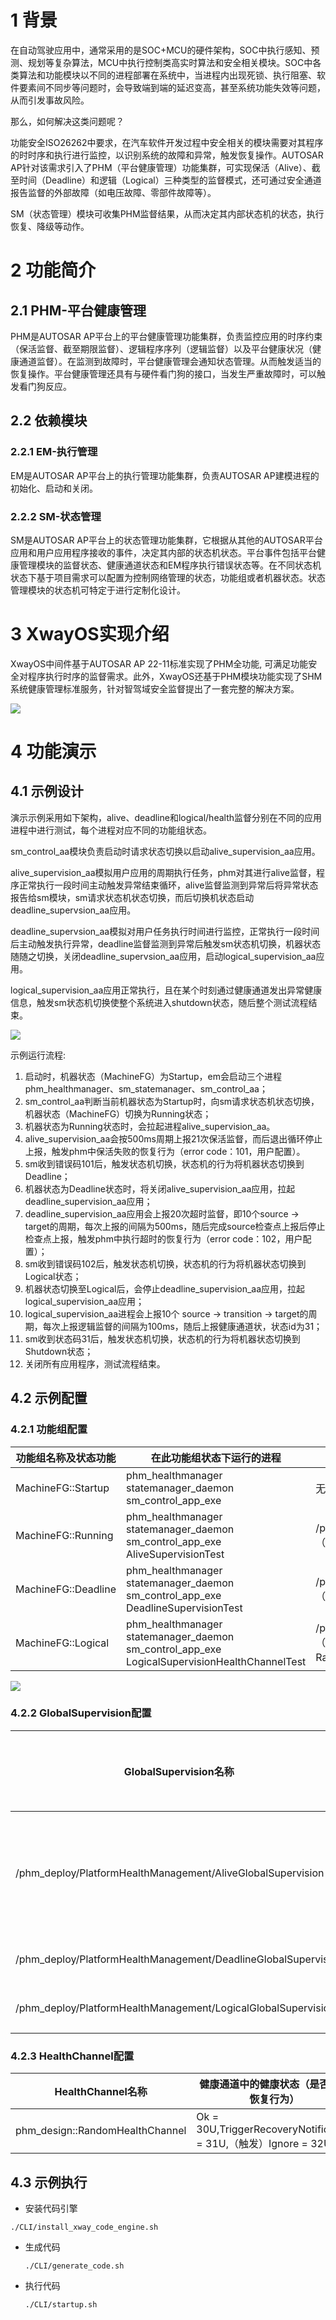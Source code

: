 # 1 背景

在自动驾驶应用中，通常采用的是SOC+MCU的硬件架构，SOC中执行感知、预测、规划等复杂算法，MCU中执行控制类高实时算法和安全相关模块。SOC中各类算法和功能模块以不同的进程部署在系统中，当进程内出现死锁、执行阻塞、软件要素间不同步等问题时，会导致端到端的延迟变高，甚至系统功能失效等问题，从而引发事故风险。

那么，如何解决这类问题呢？

功能安全ISO26262中要求，在汽车软件开发过程中安全相关的模块需要对其程序的时时序和执行进行监控，以识别系统的故障和异常，触发恢复操作。AUTOSAR AP针对该需求引入了PHM（平台健康管理）功能集群，可实现保活（Alive）、截至时间（Deadline）和逻辑（Logical）三种类型的监督模式，还可通过安全通道报告监督的外部故障（如电压故障、零部件故障等）。

SM（状态管理）模块可收集PHM监督结果，从而决定其内部状态机的状态，执行恢复、降级等动作。

# 2 功能简介

## 2.1 PHM-平台健康管理

PHM是AUTOSAR AP平台上的平台健康管理功能集群，负责监控应用的时序约束（保活监督、截至期限监督）、逻辑程序序列（逻辑监督）以及平台健康状况（健康通道监督）。在监测到故障时，平台健康管理会通知状态管理。从而触发适当的恢复操作。平台健康管理还具有与硬件看门狗的接口，当发生严重故障时，可以触发看门狗反应。

## 2.2 依赖模块

### 2.2.1 EM-执行管理

EM是AUTOSAR AP平台上的执行管理功能集群，负责AUTOSAR AP建模进程的初始化、启动和关闭。

### 2.2.2 SM-状态管理

SM是AUTOSAR AP平台上的状态管理功能集群，它根据从其他的AUTOSAR平台应用和用户应用程序接收的事件，决定其内部的状态机状态。平台事件包括平台健康管理模块的监督状态、健康通道状态和EM程序执行错误状态等。在不同状态机状态下基于项目需求可以配置为控制网络管理的状态，功能组或者机器状态。状态管理模块的状态机可特定于进行定制化设计。

# 3 XwayOS实现介绍

XwayOS中间件基于AUTOSAR AP 22-11标准实现了PHM全功能, 可满足功能安全对程序执行时序的监督需求。此外，XwayOS还基于PHM模块功能实现了SHM系统健康管理标准服务，针对智驾域安全监督提出了一套完整的解决方案。

![](assets/20240422_140817_image.png)

# 4 功能演示

## 4.1 示例设计

演示示例采用如下架构，alive、deadline和logical/health监督分别在不同的应用进程中进行测试，每个进程对应不同的功能组状态。

sm_control_aa模块负责启动时请求状态切换以启动alive_supervision_aa应用。

alive_supervision_aa模拟用户应用的周期执行任务，phm对其进行alive监督，程序正常执行一段时间主动触发异常结束循环，alive监督监测到异常后将异常状态报告给sm模块，sm请求状态机状态切换，而后切换机状态启动deadline_supervsion_aa应用。

deadline_supervsion_aa模拟对用户任务执行时间进行监控，正常执行一段时间后主动触发执行异常，deadline监督监测到异常后触发sm状态机切换，机器状态随随之切换，关闭deadline_supervsion_aa应用，启动logical_supervision_aa应用。

logical_supervision_aa应用正常执行，且在某个时刻通过健康通道发出异常健康信息，触发sm状态机切换使整个系统进入shutdown状态，随后整个测试流程结束。

![](assets/20240422_141204_image.png)

示例运行流程:

1. 启动时，机器状态（MachineFG）为Startup，em会启动三个进程phm_healthmanager、sm_statemanager、sm_control_aa；
2. sm_control_aa判断当前机器状态为Startup时，向sm请求状态机状态切换，机器状态（MachineFG）切换为Running状态；
3. 机器状态为Running状态时，会拉起进程alive_supervision_aa。
4. alive_supervision_aa会按500ms周期上报21次保活监督，而后退出循环停止上报，触发phm中保活失败的恢复行为（error code：101，用户配置）。
5. sm收到错误码101后，触发状态机切换，状态机的行为将机器状态切换到Deadline；
6. 机器状态为Deadline状态时，将关闭alive_supervision_aa应用，拉起deadline_supervision_aa应用；
7. deadline_supervision_aa应用会上报20次超时监督，即10个source → target的周期，每次上报的间隔为500ms，随后完成source检查点上报后停止检查点上报，触发phm中执行超时的恢复行为（error code：102，用户配置）；
8. sm收到错误码102后，触发状态机切换，状态机的行为将机器状态切换到Logical状态；
9. 机器状态切换至Logical后，会停止deadline_supervision_aa应用，拉起logical_supervision_aa应用；
10. logical_supervision_aa进程会上报10个 source → transition → target的周期，每次上报逻辑监督的间隔为100ms，随后上报健康通道状，状态id为31；
11. sm收到状态码31后，触发状态机切换，状态机的行为将机器状态切换到Shutdown状态；
12. 关闭所有应用程序，测试流程结束。

## 4.2 示例配置

### 4.2.1 功能组配置

| 功能组名称及状态功能 | 在此功能组状态下运行的进程                                                                                  | 在此功能组状态下运行的全局监督/健康通道，及其所属的进程col                                                                                                           |
| -------------------- | ----------------------------------------------------------------------------------------------------------- | -------------------------------------------------------------------------------------------------------------------------------------------------------------------- |
| MachineFG::Startup   | phm_healthmanager<br />statemanager_daemon<br />sm_control_app_exe                                          | 无                                                                                                                                                                   |
| MachineFG::Running   | phm_healthmanager<br />statemanager_daemon<br />sm_control_app_exe<br />AliveSupervisionTest                | /phm_deploy/PlatformHealthManagement/AliveGlobalSupervision（AliveSupervisionTest）                                                                                  |
| MachineFG::Deadline  | phm_healthmanager<br />statemanager_daemon<br />sm_control_app_exe<br />DeadlineSupervisionTest             | /phm_deploy/PlatformHealthManagement/DeadlineGlobalSupervision（DeadlineSupervisionTest）                                                                            |
| MachineFG::Logical   | phm_healthmanager<br />statemanager_daemon<br />sm_control_app_exe<br />LogicalSupervisionHealthChannelTest | /phm_deploy/PlatformHealthManagement/LogicalGlobalSupervision（LogicalSupervisionHealthChannelTest）<br />RandomHealthChannel（LogicalSupervisionHealthChannelTest） |

![](assets/20240422_134414_image.png)

### 4.2.2 GlobalSupervision配置

| GlobalSupervision名称                                          | 包含的监督             | 监督配置信息                                                                                                                                                                                             | 触发错误码 | 运行的功能组状态    |
| -------------------------------------------------------------- | ---------------------- | -------------------------------------------------------------------------------------------------------------------------------------------------------------------------------------------------------- | ---------- | ------------------- |
| /phm_deploy/PlatformHealthManagement/AliveGlobalSupervision    | alive<br />supervision | alive supervision：<br />alive_reference_cycle 1000，<br />failed_reference_cycles_tolerance： 0，<br />expected_alive_indications：2，<br />min_margin：1，<br />max_margin：1，<br />checkpoint_ref：0 | 101        | MachineFG::Running  |
| /phm_deploy/PlatformHealthManagement/DeadlineGlobalSupervision | deadline supervision   | deadline supervision：min_deadline：450，<br />max_deadline：550                                                                                                                                         | 102        | MachineFG::Deadline |
| /phm_deploy/PlatformHealthManagement/LogicalGlobalSupervision  | logical supervision    | logical supervision：<br />initial_checkpoint_refs：3，<br />final_checkpoint_refs：5                                                                                                                    | 103        | MachineFG::Logical  |

### 4.2.3 HealthChannel配置

| HealthChannel名称               | 健康通道中的健康状态（是否触发恢复行为）                        | 触发错误行为                            |
| ------------------------------- | --------------------------------------------------------------- | --------------------------------------- |
| phm_design::RandomHealthChannel | Ok = 30U,TriggerRecoveryNotification = 31U,（触发）Ignore = 32U | /phm_deploy/HealthChannelExternalAction |

## 4.3 示例执行

- 安装代码引擎

```
./CLI/install_xway_code_engine.sh
```

* 生成代码
  ```
  ./CLI/generate_code.sh
  ```
* 执行代码
  ```
  ./CLI/startup.sh
  ```
